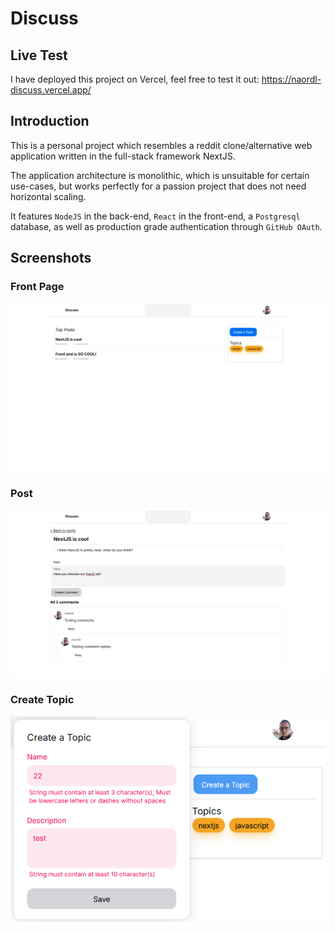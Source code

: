 # Discuss

## Live Test

I have deployed this project on Vercel, feel free to test it out:
https://naordl-discuss.vercel.app/

## Introduction

This is a personal project which resembles a reddit clone/alternative web application written in the full-stack framework NextJS.

The application architecture is monolithic, which is unsuitable for certain use-cases, but works perfectly for a passion project that does not need horizontal scaling.

It features `NodeJS` in the back-end, `React` in the front-end, a `Postgresql` database, as well as production grade authentication through `GitHub OAuth`.

## Screenshots

### Front Page

![](/img/frontpage.png)

### Post

![](/img/post.png)

### Create Topic

![](/img/create-topic.png)


